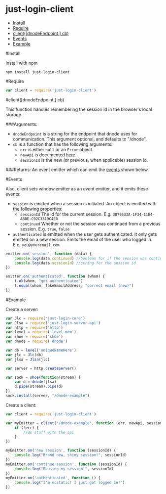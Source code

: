 just-login-client
=================

- [Install](#install)
- [Require](#require)
- [client([dnodeEndpoint,] cb)](#clientdnodeendpoint-cb)
- [Events](#events)
- [Example](#example)

#Install

Install with npm

	npm install just-login-client

#Require

```js
var client = require('just-login-client')
```

#client([dnodeEndpoint,] cb)

This function handles remembering the session id in the browser's local storage.

###Arguments:

- `dnodeEndpoint` is a string for the endpoint that dnode uses for communication. This argument optional, and defaults to "/dnode".
- `cb` is a function that has the following arguments:
	- `err` is either `null` or an `Error` object.
	- `newApi` is documented [here](https://github.com/ArtskydJ/just-login-server-api#api-methods).
	- `sessionId` is the new (or previous, when applicable) session id.

###Returns:
An event emitter which can emit the [events](#events) shown below.

#Events

Also, client sets window.emitter as an event emitter, and it emits these events:

- `session` is emitted when a session is initiated. An object is emitted with the following properties:
	- `sessionId` The id for the current session. E.g. `3879533A-1F34-11E4-A8DE-C92C3319C4E0`
	- `continued` Whether or not the session was continued from a previous session. E.g. `true`, `false`
- `authenticated` is emitted when the user gets authenticated. It only gets emitted on a new session. Emits the email of the user who logged in. E.g. `you@youremail.com`

```js
emitter.on('session', function (data) {
	console.log(data.continued) //boolean for if the session was continued or newly created
	console.log(data.sessionId) //string for the session id
})

emitter.on('authenticated', function (whom) {
	t.ok(whom, "got authenticated")
	t.equal(whom, fakeEmailAddress, "correct email (new)")
})
```

#Example

Create a server:

```js
var Jlc = require('just-login-core')
var Jlsa = require('just-login-server-api')
var http = require('http')
var level = require('level-mem')
var shoe = require('shoe')
var dnode = require('dnode')

var db = level('uniqueNameHere')
var jlc = Jlc(db)
var jlsa = Jlsa(jlc)

var server = http.createServer()

var sock = shoe(function(stream) {
	var d = dnode(jlsa)
	d.pipe(stream).pipe(d)
})
sock.install(server, "/dnode-example")
```

Create a client:

```js
var client = require('just-login-client')

var myEmitter = client("/dnode-example", function (err, newApi, sessionId) {
	if (!err) {
		//do stuff with the api
	}
})

myEmitter.on('new session', function (sessionId) {
	console.log("Brand new, shiny session!", sessionId)
})
myEmitter.on('continue session', function (sessionId) {
	console.log("Reusing my session!", sessionId)
})
myEmitter.on('authenticated', function () {
	console.log("I'm ecstatic! I just got logged in!")
})
```
